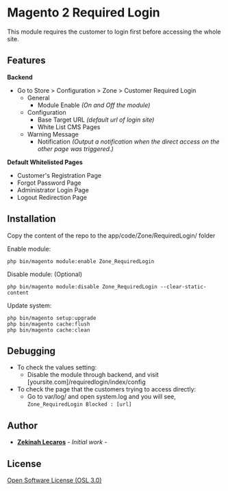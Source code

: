 # Magento 2 Required Login

This module requires the customer to login first before accessing the whole site.

## Features

__Backend__
* Go to Store > Configuration > Zone > Customer Required Login
    * General
        * Module Enable _(On and Off the module)_
    * Configuration
        * Base Target URL _(default url of login site)_
        * White List CMS Pages
    * Warning Message
        * Notification _(Output a notification when the direct access on the other page was triggered.)_

__Default Whitelisted Pages__
* Customer's Registration Page
* Forgot Password Page
* Administrator Login Page
* Logout Redirection Page

## Installation

Copy the content of the repo to the app/code/Zone/RequiredLogin/ folder

Enable module:
```
php bin/magento module:enable Zone_RequiredLogin
```

Disable module: (Optional)
```
php bin/magento module:disable Zone_RequiredLogin --clear-static-content
```

Update system:
```
php bin/magento setup:upgrade
php bin/magento cache:flush
php bin/magento cache:clean
```

## Debugging
* To check the values setting:
    * Disable the module through backend, and visit [yoursite.com]/requiredlogin/index/config
* To check the page that the customers trying to access directly:
    * Go to var/log/ and open system.log and you will see, `Zone_RequiredLogin Blocked : [url]`

## Author

* **[Zekinah Lecaros](https://www.zekinahlecaros.com/)** - *Initial work* - 

## License

[Open Software License (OSL 3.0)](https://github.com/zekinah/magento2-required-login/blob/master/LICENSE)
